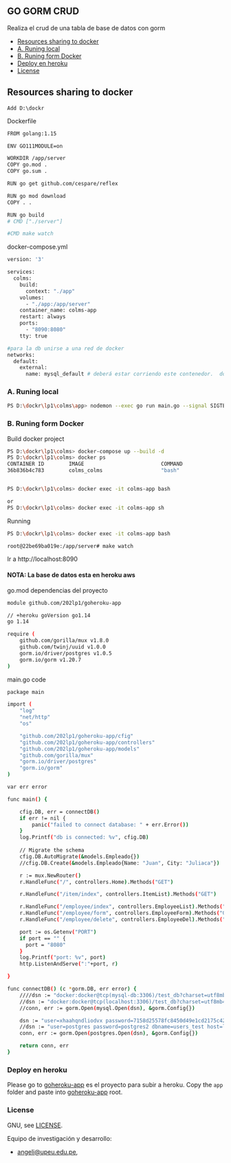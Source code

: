 ## GO GORM CRUD

Realiza el crud de una tabla de base de datos con gorm

* [Resources sharing to docker](#resources-sharing-to-docker)
* [A. Runing local](#a.-runing-local)
* [B. Runing form Docker](#b.-runing-form-Docker)
* [Deploy en heroku](#deploy-en-heroku)
* [License](#license)


## Resources sharing to docker

	Add D:\dockr

Dockerfile
```bash
FROM golang:1.15

ENV GO111MODULE=on

WORKDIR /app/server
COPY go.mod .
COPY go.sum .

RUN go get github.com/cespare/reflex

RUN go mod download
COPY . .

RUN go build 
# CMD ["./server"]

#CMD make watch
```

docker-compose.yml
```bash
version: '3'

services:
  colms:
    build:
      context: "./app"
    volumes:
      - "./app:/app/server"
    container_name: colms-app
    restart: always
    ports:
      - "8090:8080"
    tty: true

#para la db unirse a una red de docker
networks:
  default:
    external:
      name: mysql_default # deberá estar corriendo este contenedor.  docker network ls

```

### A. Runing local  

```bash
PS D:\dockr\lp1\colms\app> nodemon --exec go run main.go --signal SIGTERM

```


### B. Runing form Docker

Build docker project

```bash
PS D:\dockr\lp1\colms> docker-compose up --build -d
PS D:\dockr\lp1\colms> docker ps
CONTAINER ID        IMAGE                         COMMAND                  CREATED             STATUS              PORTS                    NAMES
36b836b4c783        colms_colms                   "bash"                   8 minutes ago       Up 7 minutes        0.0.0.0:8090->8080/tcp   colms-app


PS D:\dockr\lp1\colms> docker exec -it colms-app bash

or
PS D:\dockr\lp1\colms> docker exec -it colms-app sh

```

Running

```bash
PS D:\dockr\lp1\colms> docker exec -it colms-app bash

root@22be69ba019e:/app/server# make watch
```
Ir a http://localhost:8090

#### NOTA: La base de datos esta en heroku aws
go.mod dependencias del proyecto

```bash
module github.com/202lp1/goheroku-app

// +heroku goVersion go1.14
go 1.14

require (
	github.com/gorilla/mux v1.8.0
	github.com/twinj/uuid v1.0.0
	gorm.io/driver/postgres v1.0.5
	gorm.io/gorm v1.20.7
)
```

main.go code

```bash
package main

import (
	"log"
	"net/http"
	"os"

	"github.com/202lp1/goheroku-app/cfig"
	"github.com/202lp1/goheroku-app/controllers"
	"github.com/202lp1/goheroku-app/models"
	"github.com/gorilla/mux"
	"gorm.io/driver/postgres"
	"gorm.io/gorm"
)

var err error

func main() {

	cfig.DB, err = connectDB()
	if err != nil {
		panic("failed to connect database: " + err.Error())
	}
	log.Printf("db is connected: %v", cfig.DB)
	
	// Migrate the schema
	cfig.DB.AutoMigrate(&models.Empleado{})
	//cfig.DB.Create(&models.Empleado{Name: "Juan", City: "Juliaca"})

	r := mux.NewRouter()
	r.HandleFunc("/", controllers.Home).Methods("GET")

	r.HandleFunc("/item/index", controllers.ItemList).Methods("GET")

	r.HandleFunc("/employee/index", controllers.EmployeeList).Methods("GET")
	r.HandleFunc("/employee/form", controllers.EmployeeForm).Methods("GET", "POST")
	r.HandleFunc("/employee/delete", controllers.EmployeeDel).Methods("GET")

	port := os.Getenv("PORT")
	if port == "" {
	  port = "8080"
	}
	log.Printf("port: %v", port)
	http.ListenAndServe(":"+port, r)

}

func connectDB() (c *gorm.DB, err error) {
	////dsn := "docker:docker@tcp(mysql-db:3306)/test_db?charset=utf8mb4&parseTime=True&loc=Local"
	//dsn := "docker:docker@tcp(localhost:3306)/test_db?charset=utf8mb4&parseTime=True&loc=Local"
	//conn, err := gorm.Open(mysql.Open(dsn), &gorm.Config{})

	dsn := "user=xhaahqndliodvx password=7158d25578fc8450d49e1cd2175c42eca6e25910fbe1588270500e2ecf47ee77 host=ec2-34-204-121-199.compute-1.amazonaws.com dbname=d4ta8dj9qr5u62 port=5432 sslmode=require TimeZone=Asia/Shanghai"
	//dsn := "user=postgres password=postgres2 dbname=users_test host=localhost port=5435 sslmode=disable TimeZone=Asia/Shanghai"
	conn, err := gorm.Open(postgres.Open(dsn), &gorm.Config{})

	return conn, err
}
```

### Deploy en heroku

[goheroku-app]:      https://github.com/202lp1/goheroku-app

Please go to [goheroku-app] es el proyecto para subir a heroku.
Copy the `app` folder and paste into [goheroku-app] root.


### License



GNU, see [LICENSE](LICENSE).

Equipo de investigación y desarrollo: 
- angeli@upeu.edu.pe, 

